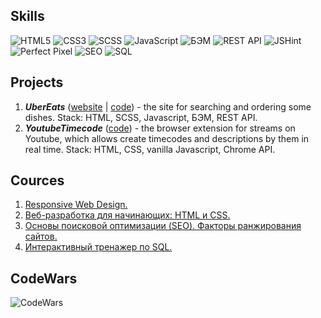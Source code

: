 ## Skills
 ![HTML5](https://img.shields.io/badge/-HTML5-E34F26?style=for-the-badge&logo=html5&logoColor=white) ![CSS3](https://img.shields.io/badge/-CSS3-1572B6?style=for-the-badge&logo=css3) ![SCSS](https://img.shields.io/badge/-SCSS-212121?style=for-the-badge&logo=Sass) ![JavaScript](https://img.shields.io/badge/JavaScript-212121?style=for-the-badge&logo=javascript&logoColor=F0DB4F) ![БЭМ](https://img.shields.io/badge/БЭМ-212121?style=for-the-badge&logo=BEM&logoColor=white) ![REST API](https://img.shields.io/badge/REST_API-212121?style=for-the-badge) ![JSHint](https://img.shields.io/badge/JSHint-212121?style=for-the-badge&logo=JSHINT&logoColor=4B32C3) ![Perfect Pixel](https://img.shields.io/badge/Perfect_Pixel-212121?style=for-the-badge)  ![SEO](https://img.shields.io/badge/SEO-212121?style=for-the-badge&logo=SEO&logoColor=4B32C3) ![SQL](https://img.shields.io/badge/SQL-212121?style=for-the-badge&logo=SQL&logoColor=4B32C3)

## Projects
1.  ___UberEats___ ([website](https://albshar.github.io/ubereats/) | [code](https://github.com/AlbShar/ubereats)) - the site for searching and ordering some dishes. Stack: HTML, SCSS, Javascript, БЭМ, REST API.
2.  ___YoutubeTimecode___ ([code](https://github.com/AlbShar/extension-youtubeTimecode)) - the browser extension for streams on Youtube, which allows create timecodes and descriptions by them in real time. Stack: HTML, CSS, vanilla Javascript, Chrome API.

## Cources
1. [Responsive Web Design.](https://freecodecamp.org/certification/al_shar/responsive-web-design)
2. [Веб-разработка для начинающих: HTML и CSS.](https://stepik.org/cert/1190087)
3. [Основы поисковой оптимизации (SEO). Факторы ранжирования сайтов.](https://stepik.org/cert/1604438)
4. [Интерактивный тренажер по SQL.](https://stepik.org/cert/1070726)

## CodeWars
![CodeWars](https://www.codewars.com/users/Alb_Shar/badges/large)
